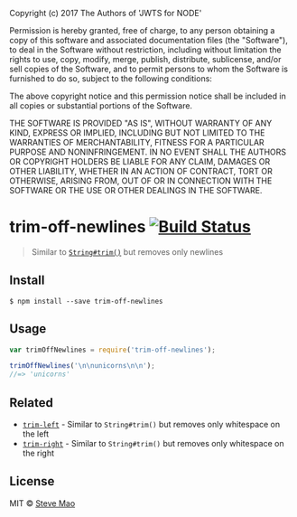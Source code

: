 Copyright (c) 2017 The Authors of 'JWTS for NODE'

Permission is hereby granted, free of charge, to any person obtaining a copy of
this software and associated documentation files (the "Software"), to deal in
the Software without restriction, including without limitation the rights to
use, copy, modify, merge, publish, distribute, sublicense, and/or sell copies of
the Software, and to permit persons to whom the Software is furnished to do so,
subject to the following conditions:

The above copyright notice and this permission notice shall be included in all
copies or substantial portions of the Software.

THE SOFTWARE IS PROVIDED "AS IS", WITHOUT WARRANTY OF ANY KIND, EXPRESS OR
IMPLIED, INCLUDING BUT NOT LIMITED TO THE WARRANTIES OF MERCHANTABILITY, FITNESS
FOR A PARTICULAR PURPOSE AND NONINFRINGEMENT. IN NO EVENT SHALL THE AUTHORS OR
COPYRIGHT HOLDERS BE LIABLE FOR ANY CLAIM, DAMAGES OR OTHER LIABILITY, WHETHER
IN AN ACTION OF CONTRACT, TORT OR OTHERWISE, ARISING FROM, OUT OF OR IN
CONNECTION WITH THE SOFTWARE OR THE USE OR OTHER DEALINGS IN THE SOFTWARE.
# trim-off-newlines [![Build Status](https://travis-ci.org/stevemao/trim-off-newlines.svg?branch=master)](https://travis-ci.org/stevemao/trim-off-newlines)

> Similar to [`String#trim()`](https://developer.mozilla.org/en-US/docs/Web/JavaScript/Reference/Global_Objects/String/Trim) but removes only newlines


## Install

```
$ npm install --save trim-off-newlines
```


## Usage

```js
var trimOffNewlines = require('trim-off-newlines');

trimOffNewlines('\n\nunicorns\n\n');
//=> 'unicorns'
```


## Related

- [`trim-left`](https://github.com/sindresorhus/trim-left) - Similar to `String#trim()` but removes only whitespace on the left
- [`trim-right`](https://github.com/sindresorhus/trim-right) - Similar to `String#trim()` but removes only whitespace on the right


## License

MIT © [Steve Mao](https://github.com/stevemao)
